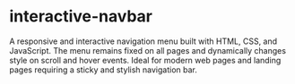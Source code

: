 # interactive-navbar
A responsive and interactive navigation menu built with HTML, CSS, and JavaScript. The menu remains fixed on all pages and dynamically changes style on scroll and hover events. Ideal for modern web pages and landing pages requiring a sticky and stylish navigation bar.
